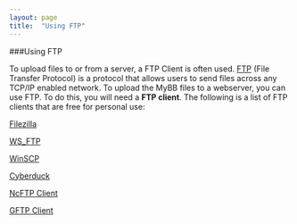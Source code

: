 ```yaml
---
layout: page
title:  "Using FTP"
---
```



###Using FTP


To upload files to or from a server, a FTP Client is often used. [FTP](http://en.wikipedia.org/wiki/File_Transfer_Protocol) (File Transfer Protocol) is a protocol that allows users to send files across any TCP/IP enabled network. To upload the MyBB files to a webserver, you can use FTP. To do this, you will need a **FTP client**. The following is a list of FTP clients that are free for personal use:

[Filezilla](http://filezilla-project.org/)

[WS_FTP](http://ipswitch.com/)

[WinSCP](http://winscp.net/eng/index.php)

[Cyberduck](http://cyberduck.ch/)

[NcFTP Client](http://www.ncftp.com/ncftp)

[GFTP Client](http://gftp.seul.org/)
